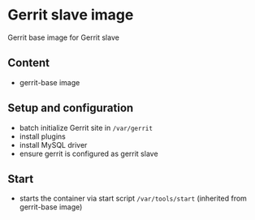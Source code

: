# Gerrit slave image

Gerrit base image for Gerrit slave

## Content

* gerrit-base image

## Setup and configuration

* batch initialize Gerrit site in `/var/gerrit`
* install plugins
* install MySQL driver
* ensure gerrit is configured as gerrit slave

## Start

* starts the container via start script `/var/tools/start` (inherited from gerrit-base image)